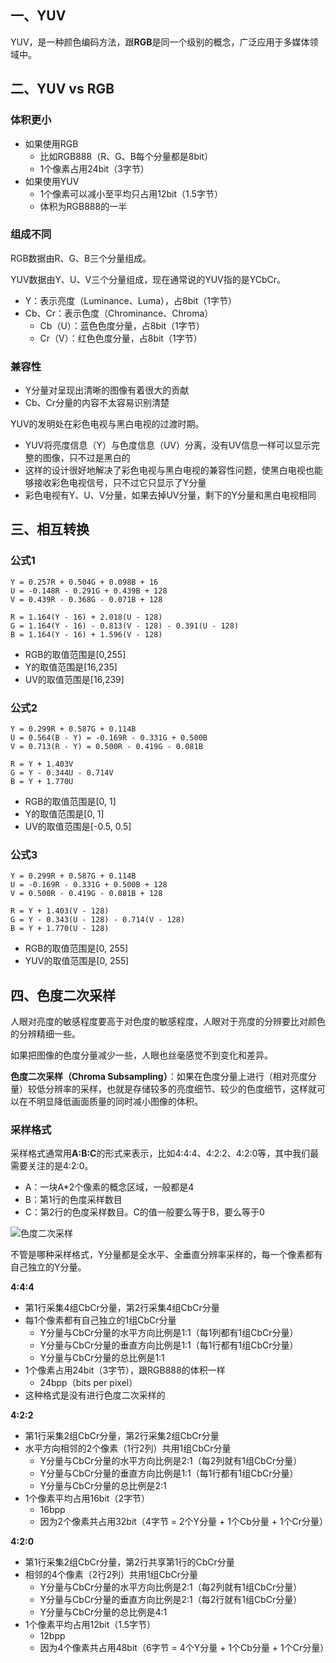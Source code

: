 ## 一、YUV

YUV，是一种颜色编码方法，跟**RGB**是同一个级别的概念，广泛应用于多媒体领域中。

## 二、YUV vs RGB

### 体积更小

- 如果使用RGB
  - 比如RGB888（R、G、B每个分量都是8bit）
  - 1个像素占用24bit（3字节）
- 如果使用YUV
  - 1个像素可以减小至平均只占用12bit（1.5字节）
  - 体积为RGB888的一半

### 组成不同

RGB数据由R、G、B三个分量组成。

YUV数据由Y、U、V三个分量组成，现在通常说的YUV指的是YCbCr。

- Y：表示亮度（Luminance、Luma），占8bit（1字节）
- Cb、Cr：表示色度（Chrominance、Chroma）
  - Cb（U）：蓝色色度分量，占8bit（1字节）
  - Cr（V）：红色色度分量，占8bit（1字节）

### 兼容性

- Y分量对呈现出清晰的图像有着很大的贡献
- Cb、Cr分量的内容不太容易识别清楚

YUV的发明处在彩色电视与黑白电视的过渡时期。

- YUV将亮度信息（Y）与色度信息（UV）分离，没有UV信息一样可以显示完整的图像，只不过是黑白的
- 这样的设计很好地解决了彩色电视与黑白电视的兼容性问题，使黑白电视也能够接收彩色电视信号，只不过它只显示了Y分量
- 彩色电视有Y、U、V分量，如果去掉UV分量，剩下的Y分量和黑白电视相同

## 三、相互转换

### 公式1

```Text
Y = 0.257R + 0.504G + 0.098B + 16
U = -0.148R - 0.291G + 0.439B + 128
V = 0.439R - 0.368G - 0.071B + 128
 
R = 1.164(Y - 16) + 2.018(U - 128)
G = 1.164(Y - 16) - 0.813(V - 128) - 0.391(U - 128)
B = 1.164(Y - 16) + 1.596(V - 128)
```

- RGB的取值范围是[0,255]
- Y的取值范围是[16,235]
- UV的取值范围是[16,239]

### 公式2

```Text
Y = 0.299R + 0.587G + 0.114B
U = 0.564(B - Y) = -0.169R - 0.331G + 0.500B
V = 0.713(R - Y) = 0.500R - 0.419G - 0.081B
 
R = Y + 1.403V
G = Y - 0.344U - 0.714V
B = Y + 1.770U
```

- RGB的取值范围是[0, 1]
- Y的取值范围是[0, 1]
- UV的取值范围是[-0.5, 0.5]

### 公式3

```Text
Y = 0.299R + 0.587G + 0.114B
U = -0.169R - 0.331G + 0.500B + 128
V = 0.500R - 0.419G - 0.081B + 128
 
R = Y + 1.403(V - 128)
G = Y - 0.343(U - 128) - 0.714(V - 128)
B = Y + 1.770(U - 128)
```

- RGB的取值范围是[0, 255]
- YUV的取值范围是[0, 255]

## 四、色度二次采样

人眼对亮度的敏感程度要高于对色度的敏感程度，人眼对于亮度的分辨要比对颜色的分辨精细一些。

如果把图像的色度分量减少一些，人眼也丝毫感觉不到变化和差异。

**色度二次采样（Chroma Subsampling）**：如果在色度分量上进行（相对亮度分量）较低分辨率的采样，也就是存储较多的亮度细节、较少的色度细节，这样就可以在不明显降低画面质量的同时减小图像的体积。

### 采样格式

采样格式通常用**A:B:C**的形式来表示，比如4:4:4、4:2:2、4:2:0等，其中我们最需要关注的是4:2:0。

- A：一块A*2个像素的概念区域，一般都是4
- B：第1行的色度采样数目
- C：第2行的色度采样数目。C的值一般要么等于B，要么等于0

![色度二次采样](http://xingyajie.oss-cn-hangzhou.aliyuncs.com/uPic/497279-20210426100922898-174787607.png)

不管是哪种采样格式，Y分量都是全水平、全垂直分辨率采样的，每一个像素都有自己独立的Y分量。

**4:4:4**

- 第1行采集4组CbCr分量，第2行采集4组CbCr分量
- 每1个像素都有自己独立的1组CbCr分量
  - Y分量与CbCr分量的水平方向比例是1:1（每1列都有1组CbCr分量）
  - Y分量与CbCr分量的垂直方向比例是1:1（每1行都有1组CbCr分量）
  - Y分量与CbCr分量的总比例是1:1
- 1个像素占用24bit（3字节），跟RGB888的体积一样
  - 24bpp（bits per pixel）
- 这种格式是没有进行色度二次采样的

**4:2:2**

- 第1行采集2组CbCr分量，第2行采集2组CbCr分量
- 水平方向相邻的2个像素（1行2列）共用1组CbCr分量
  - Y分量与CbCr分量的水平方向比例是2:1（每2列就有1组CbCr分量）
  - Y分量与CbCr分量的垂直方向比例是1:1（每1行都有1组CbCr分量）
  - Y分量与CbCr分量的总比例是2:1
- 1个像素平均占用16bit（2字节）
  - 16bpp
  - 因为2个像素共占用32bit（4字节 = 2个Y分量 + 1个Cb分量 + 1个Cr分量）

**4:2:0**

- 第1行采集2组CbCr分量，第2行共享第1行的CbCr分量
- 相邻的4个像素（2行2列）共用1组CbCr分量
  - Y分量与CbCr分量的水平方向比例是2:1（每2列就有1组CbCr分量）
  - Y分量与CbCr分量的垂直方向比例是2:1（每2行就有1组CbCr分量）
  - Y分量与CbCr分量的总比例是4:1
- 1个像素平均占用12bit（1.5字节）
  - 12bpp
  - 因为4个像素共占用48bit（6字节 = 4个Y分量 + 1个Cb分量 + 1个Cr分量）